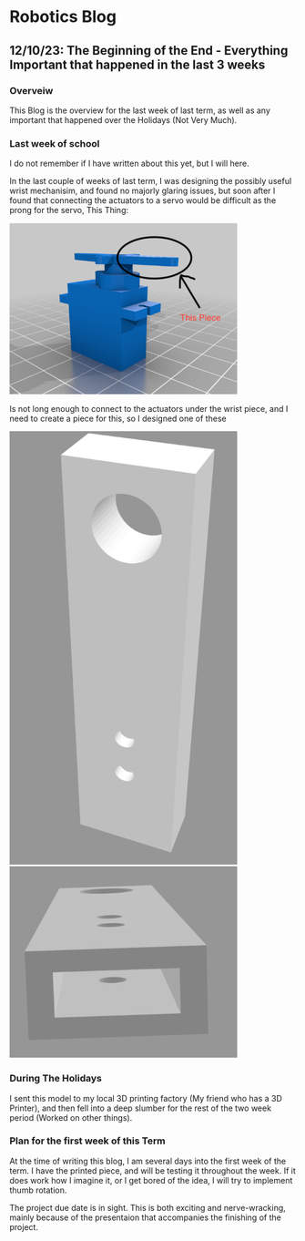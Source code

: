 # Robotics Blog 

## 12/10/23: The Beginning of the End - Everything Important that happened in the last 3 weeks

### Overveiw

This Blog is the overview for the last week of last term, as well as any important that happened over the Holidays (Not Very Much). 

### Last week of school

I do not remember if I have written about this yet, but I will here. 

In the last couple of weeks of last term, I was designing the possibly useful wrist mechanisim, and found no majorly glaring issues, but soon after I found that connecting the actuators to a servo would be difficult as the prong for the servo, This Thing:

<img src="../Images/Servo_motor.png" width=400px alt="Thing">

Is not long enough to connect to the actuators under the wrist piece, and I need to create a piece for this, so I designed one of these

<img src="../Images/Extender 1.png" width=400px alt="These">

<img src="../Images/Extender 2.png" width=400px alt="It">

### During The Holidays

I sent this model to my local 3D printing factory (My friend who has a 3D Printer), and then fell into a deep slumber for the rest of the two week period (Worked on other things).

### Plan for the first week of this Term

At the time of writing this blog, I am several days into the first week of the term. I have the printed piece, and will be testing it throughout the week. If it does work how I imagine it, or I get bored of the idea, I will try to implement thumb rotation.

The project due date is in sight. This is both exciting and nerve-wracking, mainly because of the presentaion that accompanies the finishing of the project.